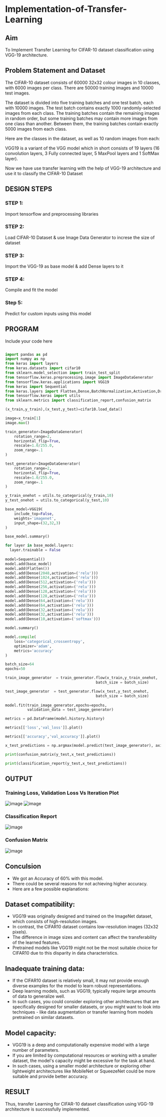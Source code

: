 # Implementation-of-Transfer-Learning
## Aim
To Implement Transfer Learning for CIFAR-10 dataset classification using VGG-19 architecture.
## Problem Statement and Dataset
The CIFAR-10 dataset consists of 60000 32x32 colour images in 10 classes, with 6000 images per class. There are 50000 training images and 10000 test images.

The dataset is divided into five training batches and one test batch, each with 10000 images. The test batch contains exactly 1000 randomly-selected images from each class. The training batches contain the remaining images in random order, but some training batches may contain more images from one class than another. Between them, the training batches contain exactly 5000 images from each class.

Here are the classes in the dataset, as well as 10 random images from each:


VGG19 is a variant of the VGG model which in short consists of 19 layers (16 convolution layers, 3 Fully connected layer, 5 MaxPool layers and 1 SoftMax layer).

Now we have use transfer learning with the help of VGG-19 architecture and use it to classify the CIFAR-10 Dataset

## DESIGN STEPS

### STEP 1:
Import tensorflow and preprocessing libraries

### STEP 2:
Load CIFAR-10 Dataset & use Image Data Generator to increse the size of dataset

### STEP 3:
Import the VGG-19 as base model & add Dense layers to it

### STEP 4:
Compile and fit the model

### Step 5:
Predict for custom inputs using this model

## PROGRAM
Include your code here
```python

import pandas as pd
import numpy as np
from keras import layers
from keras.datasets import cifar10
from sklearn.model_selection import train_test_split
from tensorflow.keras.preprocessing.image import ImageDataGenerator
from tensorflow.keras.applications import VGG19
from keras import Sequential
from keras.layers import Flatten,Dense,BatchNormalization,Activation,Dropout
from tensorflow.keras import utils
from sklearn.metrics import classification_report,confusion_matrix

(x_train,y_train),(x_test,y_test)=cifar10.load_data()

image=x_train[1]
image.max()

train_generator=ImageDataGenerator(
    rotation_range=2,
    horizontal_flip=True,
    rescale=1.0/255.0,
    zoom_range=.1
)

test_generator=ImageDataGenerator(
    rotation_range=2,
    horizontal_flip=True,
    rescale=1.0/255.0,
    zoom_range=.1
)

y_train_onehot = utils.to_categorical(y_train,10)
y_test_onehot = utils.to_categorical(y_test,10)

base_model=VGG19(
    include_top=False,
    weights='imagenet',
    input_shape=(32,32,3)
)

base_model.summary()

for layer in base_model.layers:
  layer.trainable = False
  
model=Sequential()
model.add(base_model)
model.add(Flatten())
model.add(Dense(2048,activation=('relu')))
model.add(Dense(1024,activation=('relu')))
model.add(Dense(512,activation=('relu')))
model.add(Dense(256,activation=('relu')))
model.add(Dense(128,activation=('relu')))
model.add(Dense(128,activation=('relu')))
model.add(Dense(64,activation=('relu')))
model.add(Dense(64,activation=('relu')))
model.add(Dense(32,activation=('relu')))
model.add(Dense(32,activation=('relu')))
model.add(Dense(10,activation=('softmax')))

model.summary()

model.compile(
    loss='categorical_crossentropy',
    optimizer='adam',
    metrics='accuracy'
)

batch_size=64
epochs=50

train_image_generator  = train_generator.flow(x_train,y_train_onehot,
                                         batch_size = batch_size)

test_image_generator  = test_generator.flow(x_test,y_test_onehot,
                                         batch_size = batch_size)
                                         
model.fit(train_image_generator,epochs=epochs,
          validation_data = test_image_generator)

metrics = pd.DataFrame(model.history.history)

metrics[['loss','val_loss']].plot()

metrics[['accuracy','val_accuracy']].plot()

x_test_predictions = np.argmax(model.predict(test_image_generator), axis=1)

print(confusion_matrix(y_test,x_test_predictions))

print(classification_report(y_test,x_test_predictions))

```


## OUTPUT
### Training Loss, Validation Loss Vs Iteration Plot
![image](https://github.com/vigneshwar-24/Implementation-of-Transfer-Learning/assets/77089276/a8813b1f-7c00-4b0d-8c15-506302bddb62)
![image](https://github.com/vigneshwar-24/Implementation-of-Transfer-Learning/assets/77089276/57f7be6b-184a-4667-a269-0f8b903d86ad)

### Classification Report
![image](https://github.com/vigneshwar-24/Implementation-of-Transfer-Learning/assets/77089276/9183f12f-789d-400a-acd3-738d88289c99)
### Confusion Matrix
![image](https://github.com/vigneshwar-24/Implementation-of-Transfer-Learning/assets/77089276/c94fcdf8-1a0e-4b4d-89af-63ab8adc386e)

## Conculsion
- We got an Accuracy of 60% with this model.
- There could be several reasons for not achieving higher accuracy.
- Here are a few possible explanations:
## Dataset compatibility:
- VGG19 was originally designed and trained on the ImageNet dataset, which consists of high-resolution images.
- In contrast, the CIFAR10 dataset contains low-resolution images (32x32 pixels).
- The difference in image sizes and content can affect the transferability of the learned features.
- Pretrained models like VGG19 might not be the most suitable choice for CIFAR10 due to this disparity in data characteristics.
## Inadequate training data:
- If the CIFAR10 dataset is relatively small, it may not provide enough diverse examples for the model to learn robust representations.
- Deep learning models, such as VGG19, typically require large amounts of data to generalize well.
- In such cases, you could consider exploring other architectures that are specifically designed for smaller datasets, or you might want to look into techniques - like data augmentation or transfer learning from models pretrained on similar datasets.
## Model capacity:
- VGG19 is a deep and computationally expensive model with a large number of parameters.
- If you are limited by computational resources or working with a smaller dataset, the model's capacity might be excessive for the task at hand.
- In such cases, using a smaller model architecture or exploring other lightweight architectures like MobileNet or SqueezeNet could be more suitable and provide better accuracy.
## RESULT
Thus, transfer Learning for CIFAR-10 dataset classification using VGG-19 architecture is successfully implemented.
